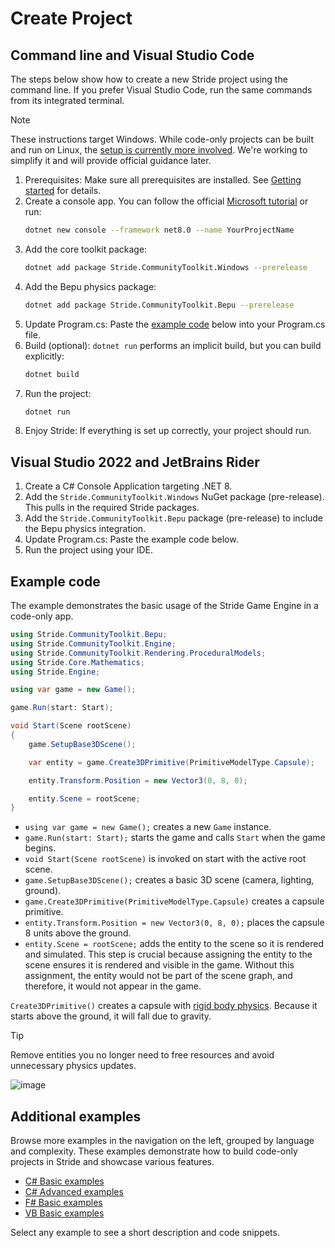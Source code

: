 # Create Project

## Command line and Visual Studio Code

The steps below show how to create a new Stride project using the command line. If you prefer Visual Studio Code, run the same commands from its integrated terminal.

> [!Note]
> These instructions target Windows. While code-only projects can be built and run on Linux, the [setup is currently more involved](https://github.com/stride3d/stride/issues/2596). We're working to simplify it and will provide official guidance later.

1. Prerequisites: Make sure all prerequisites are installed. See [Getting started](../getting-started.md) for details.
2. Create a console app. You can follow the official [Microsoft tutorial](https://learn.microsoft.com/en-gb/dotnet/core/tutorials/with-visual-studio-code) or run:
   ```bash
   dotnet new console --framework net8.0 --name YourProjectName
   ```
3. Add the core toolkit package:
   ```bash
   dotnet add package Stride.CommunityToolkit.Windows --prerelease
   ```
4. Add the Bepu physics package:
   ```bash
   dotnet add package Stride.CommunityToolkit.Bepu --prerelease
   ```
5. Update Program.cs: Paste the [example code](#example-code) below into your Program.cs file.
6. Build (optional): `dotnet run` performs an implicit build, but you can build explicitly:
   ```bash
   dotnet build
   ```
7. Run the project:
   ```bash
   dotnet run
   ```
8. Enjoy Stride: If everything is set up correctly, your project should run.

## Visual Studio 2022 and JetBrains Rider

1. Create a C# Console Application targeting .NET 8.
2. Add the `Stride.CommunityToolkit.Windows` NuGet package (pre-release). This pulls in the required Stride packages.
3. Add the `Stride.CommunityToolkit.Bepu` package (pre-release) to include the Bepu physics integration.
4. Update Program.cs: Paste the example code below.
5. Run the project using your IDE.

## Example code

The example demonstrates the basic usage of the Stride Game Engine in a code-only app.

```csharp
using Stride.CommunityToolkit.Bepu;
using Stride.CommunityToolkit.Engine;
using Stride.CommunityToolkit.Rendering.ProceduralModels;
using Stride.Core.Mathematics;
using Stride.Engine;

using var game = new Game();

game.Run(start: Start);

void Start(Scene rootScene)
{
    game.SetupBase3DScene();

    var entity = game.Create3DPrimitive(PrimitiveModelType.Capsule);

    entity.Transform.Position = new Vector3(0, 8, 0);

    entity.Scene = rootScene;
}
```

- `using var game = new Game();` creates a new `Game` instance.
- `game.Run(start: Start);` starts the game and calls `Start` when the game begins.
- `void Start(Scene rootScene)` is invoked on start with the active root scene.
- `game.SetupBase3DScene();` creates a basic 3D scene (camera, lighting, ground).
- `game.Create3DPrimitive(PrimitiveModelType.Capsule)` creates a capsule primitive.
- `entity.Transform.Position = new Vector3(0, 8, 0);` places the capsule 8 units above the ground.
- `entity.Scene = rootScene;` adds the entity to the scene so it is rendered and simulated. This step is crucial because assigning the entity to the scene ensures it is rendered and visible in the game. Without this assignment, the entity would not be part of the scene graph, and therefore, it would not appear in the game. 

`Create3DPrimitive()` creates a capsule with [rigid body physics](https://doc.stride3d.net/latest/en/manual/physics/rigid-bodies.html). Because it starts above the ground, it will fall due to gravity.

> [!TIP]
> Remove entities you no longer need to free resources and avoid unnecessary physics updates.

![image](https://user-images.githubusercontent.com/4528464/180097697-8352e30c-3750-42f1-aef9-ecd6c8e6255e.png)

## Additional examples

Browse more examples in the navigation on the left, grouped by language and complexity. These examples demonstrate how to build code-only projects in Stride and showcase various features.

- [C# Basic examples](examples/basic-examples.md)
- [C# Advanced examples](examples/advance-examples.md)
- [F# Basic examples](examples/basic-examples-fs.md)
- [VB Basic examples](examples/basic-examples-vb.md)

Select any example to see a short description and code snippets.
